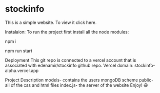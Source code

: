 # stockinfo
This is a simple website. To view it click here. 

Instalaion:
To run the project first install all the node modules:

npm i

npm run start

Deployment
This git repo is connected to a vercel account that is associated with edenamir/stockinfo github repo. Vercel domain: stockinfo-alpha.vercel.app

Project Description
models- contains the users mongoDB scheme
public- all of the css and html files
index.js- the server of the website
Enjoy! 😃

